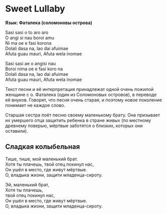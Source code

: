 <div>

# Sweet Lullaby

**Язык: Фаталека (соломоновы острова)**

</div>

<div>

Sasi sasi o to aro aro  
O angi si nau boroi amu  
Ni ma oe e fasi korona  
Dolali dasa na, lao dai afuimae  
Afuta guau mauri, Afuta wela inomae

Sasi sasi ae o angisi nau  
Boroi nima oe e fasi koro na  
Dolali dasa na, lao dai afuimae  
Afuta guau mauri, Afuta wela inomae

</div>

<div>

Текст песни и её интерпретация принадлежат одной очень пожилой женщине c о. Фаталека (один из Соломоновых островов), в переводе её внуков. Говорят, что песня очень старая, и поэтому новое поколение понимает не каждое слово.

Старшая сестра поёт песню своему маленькому брату. Она призывает их умершего отца защитить ребенка в стране живых (по местному древнему поверью, мёртвые заботятся о близких, которых они оставили).

</div>

<div>

## Сладкая колыбельная

</div>

<div>

Тише, тише, мой маленький брат.  
Хотя ты плачешь, твой отец покинул нас,  
Он ушёл в место, где живут мёртвые.  
О, владыка жизни, защити младенца-сироту.

Эй, маленький брат,  
Хотя ты плачешь,  
твой отец покинул нас,  
Он ушёл в место, где живут мёртвые.  
О, владыка жизни, защити младенца-сироту.

</div>
